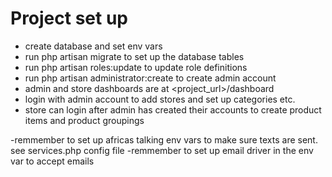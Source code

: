 # Project set up

- create database and set env vars
- run php artisan migrate to set up the database tables
- run php artisan roles:update to update role definitions
- run php artisan administrator:create to create admin account
- admin and store dashboards are at <project_url>/dashboard
- login with admin account to add stores and set up categories etc.
- store can login after admin has created their accounts to create product items and product groupings

-remmember to set up africas talking env vars to make sure texts are sent. see services.php config file
-remmember to set up email driver in the env var to accept emails
